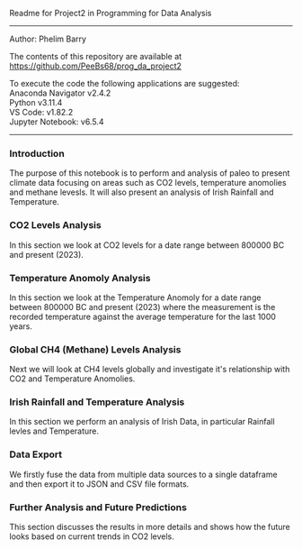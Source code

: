 Readme for Project2 in Programming for Data Analysis
***
Author: Phelim Barry

The contents of this repository are available at https://github.com/PeeBs68/prog_da_project2

To execute the code the following applications are suggested:   
Anaconda Navigator v2.4.2   
Python v3.11.4   
VS Code: v1.82.2   
Jupyter Notebook: v6.5.4

***

### Introduction
The purpose of this notebook is to perform and analysis of paleo to present climate data focusing on areas such as CO2 levels, temperature anomolies and methane levesls. It will also present an analysis of Irish Rainfall and Temperature.


### CO2 Levels Analysis
In this section we look at CO2 levels for a date range between 800000 BC and present (2023).

### Temperature Anomoly Analysis
In this section we look at the Temperature Anomoly for a date range between 800000 BC and present (2023) where the measurement is the recorded temperature against the average temperature for the last 1000 years.

### Global CH4 (Methane) Levels Analysis
Next we will look at CH4 levels globally and investigate it's relationship with CO2 and Temperature Anomolies.

### Irish Rainfall and Temperature Analysis
In this section we perform an analysis of Irish Data, in particular Rainfall levles and Temperature.

### Data Export
We firstly fuse the data from multiple data sources to a single dataframe and then export it to JSON and CSV file formats.

### Further Analysis and Future Predictions
This section discusses the results in more details and shows how the future looks based on current trends in CO2 levels. 
